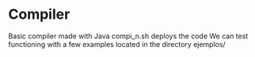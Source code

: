 # Compiler
Basic compiler made with Java
compi_n.sh deploys the code
We can test functioning with a few examples located in the directory ejemplos/
